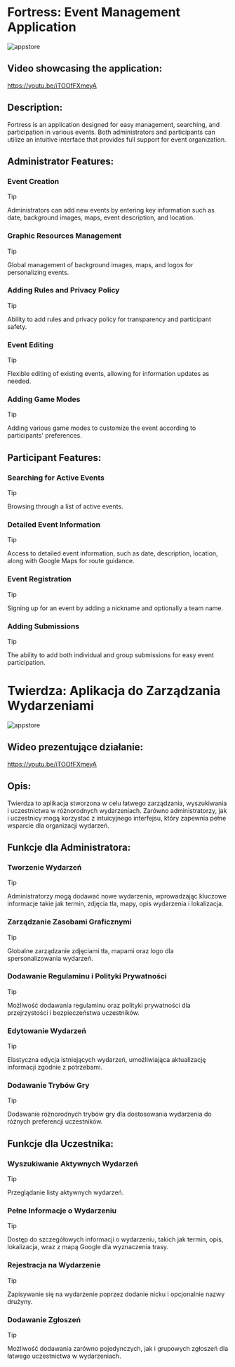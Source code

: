# Fortress: Event Management Application
![appstore](https://github.com/PatrykWysocki5140/Twierdza/assets/56190743/8734302f-295e-4771-b8f6-30671a9be129)

## Video showcasing the application:
https://youtu.be/iTOOfFXmeyA
## Description:

Fortress is an application designed for easy management, searching, and participation in various events. Both administrators and participants can utilize an intuitive interface that provides full support for event organization.

## Administrator Features:
### Event Creation 
> [!TIP]
> Administrators can add new events by entering key information such as date, background images, maps, event description, and location.
### Graphic Resources Management 
> [!TIP]
> Global management of background images, maps, and logos for personalizing events.
### Adding Rules and Privacy Policy 
> [!TIP]
> Ability to add rules and privacy policy for transparency and participant safety.
### Event Editing 
> [!TIP]
> Flexible editing of existing events, allowing for information updates as needed.
### Adding Game Modes 
> [!TIP]
> Adding various game modes to customize the event according to participants' preferences.
## Participant Features:
### Searching for Active Events 
> [!TIP]
> Browsing through a list of active events.
### Detailed Event Information 
> [!TIP]
> Access to detailed event information, such as date, description, location, along with Google Maps for route guidance.
### Event Registration 
> [!TIP]
> Signing up for an event by adding a nickname and optionally a team name.
### Adding Submissions 
> [!TIP]
> The ability to add both individual and group submissions for easy event participation.


# Twierdza: Aplikacja do Zarządzania Wydarzeniami
![appstore](https://github.com/PatrykWysocki5140/Twierdza/assets/56190743/8734302f-295e-4771-b8f6-30671a9be129)

## Wideo prezentujące działanie:
https://youtu.be/iTOOfFXmeyA
## Opis:

Twierdza to aplikacja stworzona w celu łatwego zarządzania, wyszukiwania i uczestnictwa w różnorodnych wydarzeniach. Zarówno administratorzy, jak i uczestnicy mogą korzystać z intuicyjnego interfejsu, który zapewnia pełne wsparcie dla organizacji wydarzeń.

## Funkcje dla Administratora:
### Tworzenie Wydarzeń 
> [!TIP]
> Administratorzy mogą dodawać nowe wydarzenia, wprowadzając kluczowe informacje takie jak termin, zdjęcia tła, mapy, opis wydarzenia i lokalizacja.
### Zarządzanie Zasobami Graficznymi 
> [!TIP]
> Globalne zarządzanie zdjęciami tła, mapami oraz logo dla spersonalizowania wydarzeń.
### Dodawanie Regulaminu i Polityki Prywatności 
> [!TIP]
> Możliwość dodawania regulaminu oraz polityki prywatności dla przejrzystości i bezpieczeństwa uczestników.
### Edytowanie Wydarzeń 
> [!TIP]
> Elastyczna edycja istniejących wydarzeń, umożliwiająca aktualizację informacji zgodnie z potrzebami.
### Dodawanie Trybów Gry 
> [!TIP]
> Dodawanie różnorodnych trybów gry dla dostosowania wydarzenia do różnych preferencji uczestników.
## Funkcje dla Uczestnika:
### Wyszukiwanie Aktywnych Wydarzeń 
> [!TIP]
> Przeglądanie listy aktywnych wydarzeń.
### Pełne Informacje o Wydarzeniu 
> [!TIP]
> Dostęp do szczegółowych informacji o wydarzeniu, takich jak termin, opis, lokalizacja, wraz z mapą Google dla wyznaczenia trasy.
### Rejestracja na Wydarzenie 
> [!TIP]
> Zapisywanie się na wydarzenie poprzez dodanie nicku i opcjonalnie nazwy drużyny.
### Dodawanie Zgłoszeń 
> [!TIP]
> Możliwość dodawania zarówno pojedynczych, jak i grupowych zgłoszeń dla łatwego uczestnictwa w wydarzeniach.

